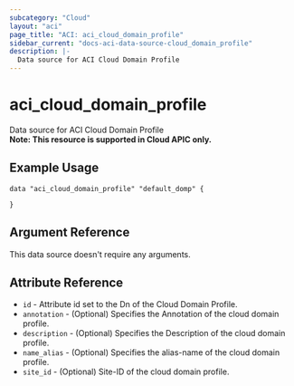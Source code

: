```yaml
---
subcategory: "Cloud"
layout: "aci"
page_title: "ACI: aci_cloud_domain_profile"
sidebar_current: "docs-aci-data-source-cloud_domain_profile"
description: |-
  Data source for ACI Cloud Domain Profile
---
```


# aci_cloud_domain_profile

Data source for ACI Cloud Domain Profile  
<b>Note: This resource is supported in Cloud APIC only.</b>

## Example Usage

```hcl
data "aci_cloud_domain_profile" "default_domp" {

}
```

## Argument Reference

This data source doesn't require any arguments.

## Attribute Reference

- `id` - Attribute id set to the Dn of the Cloud Domain Profile.
- `annotation` - (Optional) Specifies the Annotation of the cloud domain profile.
- `description` - (Optional) Specifies the Description of the cloud domain profile.
- `name_alias` - (Optional) Specifies the alias-name of the cloud domain profile.
- `site_id` - (Optional) Site-ID of the cloud domain profile.
